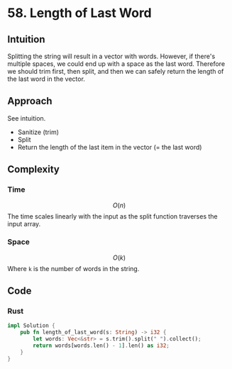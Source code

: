 # 58. Length of Last Word

## Intuition

Splitting the string will result in a vector with words. However, if there's multiple spaces, we could end up with a space as the last word. Therefore we should trim first, then split, and then we can safely return the length of the last word in the vector.

## Approach

See intuition.

- Sanitize (trim)
- Split
- Return the length of the last item in the vector (= the last word)

## Complexity

### Time

$$O(n)$$
The time scales linearly with the input as the split function traverses the input array.

### Space

$$O(k)$$
Where `k` is the number of words in the string.

## Code

### Rust

```rust
impl Solution {
    pub fn length_of_last_word(s: String) -> i32 {
        let words: Vec<&str> = s.trim().split(" ").collect();
        return words[words.len() - 1].len() as i32;
    }
}
```
